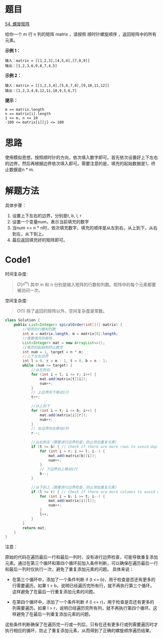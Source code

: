 # 题目
[54. 螺旋矩阵](https://leetcode.cn/problems/spiral-matrix/description/)

给你一个 m 行 n 列的矩阵 matrix ，请按照 顺时针螺旋顺序 ，返回矩阵中的所有元素。



**示例 1：**
``` 
输入：matrix = [[1,2,3],[4,5,6],[7,8,9]]
输出：[1,2,3,6,9,8,7,4,5]
```

**示例 2：**
``` 
输入：matrix = [[1,2,3,4],[5,6,7,8],[9,10,11,12]]
输出：[1,2,3,4,8,12,11,10,9,5,6,7]
```

**提示：**

``` 
m == matrix.length
n == matrix[i].length
1 <= m, n <= 10
-100 <= matrix[i][j] <= 100
```

# 思路
使用模拟思想，按照顺时针的方向，依次填入数字即可。首先依次设置好上下左右的边界，然后再根据边界依次填入即可。需要注意的是，填充的起始数据是1，终止数据是n * m.

# 解题方法
具体步骤：
1. 设置上下左右的边界，分别是t, b, l, r
2. 设置一个变量num，表示当前填充的数字
3. 当num <= n * n时，依次填充数字，填充的顺序是从左到右，从上到下，从右到左，从下到上。
4. 最后返回填充好的矩阵即可。

# Code1
时间复杂度:
> $O(n ^ m)$  其中 m 和 n 分别是输入矩阵的行数和列数。矩阵中的每个元素都要被访问一次。

空间复杂度:
> $O(1)$   除了返回的矩阵以外，空间复杂度是常数。


```Java
class Solution {
    public List<Integer> spiralOrder(int[][] matrix) {
        //矩阵的行数和列数
        int n = matrix.length, m = matrix[0].length;
        //需要填充的矩阵
        List<Integer> mat = new ArrayList<>();
        //填充的起始和终止数字
        int num = 1, target = n * m;
        //上下左右边界
        int l = 0, r = m - 1, t = 0, b = n - 1;
        while (num <= target) {
            //从左到右
            for (int i = l; i <= r; i++) {
                mat.add(matrix[t][i]);
                num++;
            }
            // 上边界向下移动1行
            t++;
            
            //从上到下
            for (int i = t; i <= b; i++) {
                mat.add(matrix[i][r]);
                num++;
            }
            // 右边界向左移动1列
            r--;
            
            //从右到左（需要进行边界检查，防止添加重复元素）
            if (t <= b) { // Check if there are more rows to avoid duplicate elements
                for (int i = r; i >= l; i--) {
                    mat.add(matrix[b][i]);
                    num++;
                }
                // 下边界向上移动1行
                b--;
            }
            
            //从下到上（需要进行边界检查，防止添加重复元素）
            if (l <= r) { // Check if there are more columns to avoid duplicate elements
                for (int i = b; i >= t; i--) {
                    mat.add(matrix[i][l]);
                    num++;
                }
                l++;
            }
        }
        return mat;
    }
}
```

注意：

原始的代码在遍历最后一行和最后一列时，没有进行边界检查，可能导致重复添加元素。通过在第三个循环和第四个循环前加入条件判断，可以确保在遍历最后一行和最后一列时仅执行一次，避免了重复添加元素的问题。
具体来说：

* 在第三个循环中，添加了一个条件判断 if (t <= b)，用于检查是否还有更多的行需要遍历。如果 t > b，说明已经遍历完所有行，就不再执行第三个循环。这样避免了在最后一行重复添加元素的问题。

* 在第四个循环中，添加了一个条件判断 if (l <= r)，用于检查是否还有更多的列需要遍历。如果 l > r，说明已经遍历完所有列，就不再执行第四个循环。这样避免了在最后一列重复添加元素的问题。

这些条件判断确保了在遍历完一行或一列后，只有在还有更多行或列需要遍历时才执行相应的循环，防止了重复添加元素，从而得到了正确的螺旋顺序遍历结果。